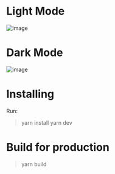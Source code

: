 # Light Mode
![image](https://github.com/user-attachments/assets/0615fe6a-bae6-43bc-8913-680cf39c188c)

# Dark Mode
![image](https://github.com/user-attachments/assets/cae9539a-6179-480b-9746-71d90791cdf4)

# Installing
Run: 
> yarn install
> yarn dev

# Build for production
> yarn build

